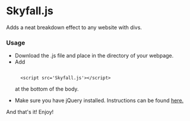 <h1>Skyfall.js</h1>
Adds a neat breakdown effect to any website with divs.
<h3>Usage</h3>
<ul>
<li>Download the .js file and place in the directory of your webpage.</li>
<li>Add 

<pre><code>
  &lt;script src='Skyfall.js'>&lt;/script>
</code></pre>

at the bottom of the body.</li>
<li>Make sure you have jQuery installed. Instructions can be found <a href="http://www.w3schools.com/jquery/jquery_get_started.asp">here.</a></li>
</ul>
And that's it! Enjoy!
